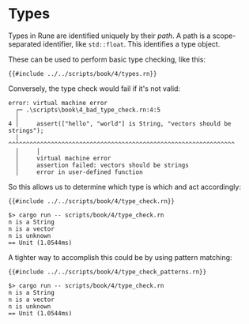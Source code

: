 # Types

Types in Rune are identified uniquely by their *path*.
A path is a scope-separated identifier, like `std::float`.
This identifies a type object.

These can be used to perform basic type checking, like this:

```rust,noplaypen
{{#include ../../scripts/book/4/types.rn}}
```

Conversely, the type check would fail if it's not valid:

```text
error: virtual machine error
  ┌─ .\scripts\book\4_bad_type_check.rn:4:5
  │
4 │     assert(["hello", "world"] is String, "vectors should be strings");
  │     ^^^^^^^^^^^^^^^^^^^^^^^^^^^^^^^^^^^^^^^^^^^^^^^^^^^^^^^^^^^^^^^^
  │     │
  │     virtual machine error
  │     assertion failed: vectors should be strings
  │     error in user-defined function
```

So this allows us to determine which type is which and act accordingly:

```rust,noplaypen
{{#include ../../scripts/book/4/type_check.rn}}
```

```text
$> cargo run -- scripts/book/4/type_check.rn
n is a String
n is a vector
n is unknown
== Unit (1.0544ms)
```

A tighter way to accomplish this could be by using pattern matching:

```rust,noplaypen
{{#include ../../scripts/book/4/type_check_patterns.rn}}
```

```text
$> cargo run -- scripts/book/4/type_check.rn
n is a String
n is a vector
n is unknown
== Unit (1.0544ms)
```
